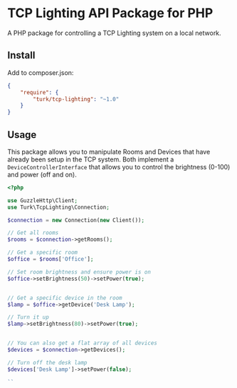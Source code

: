 # TCP Lighting API Package for PHP

A PHP package for controlling a TCP Lighting system on a local network.

## Install

Add to composer.json:

```json
{
    "require": {
        "turk/tcp-lighting": "~1.0"
    }
}
```

## Usage

This package allows you to manipulate Rooms and Devices that have already been setup in the TCP system. Both implement a `DeviceControllerInterface` that allows you to control the brightness (0-100) and power (off and on).

```php
<?php

use GuzzleHttp\Client;
use Turk\TcpLighting\Connection;

$connection = new Connection(new Client());

// Get all rooms
$rooms = $connection->getRooms();

// Get a specific room
$office = $rooms['Office'];

// Set room brightness and ensure power is on
$office->setBrightness(50)->setPower(true);


// Get a specific device in the room
$lamp = $office->getDevice('Desk Lamp');

// Turn it up
$lamp->setBrightness(80)->setPower(true);


// You can also get a flat array of all devices
$devices = $connection->getDevices();

// Turn off the desk lamp
$devices['Desk Lamp']->setPower(false);

``

